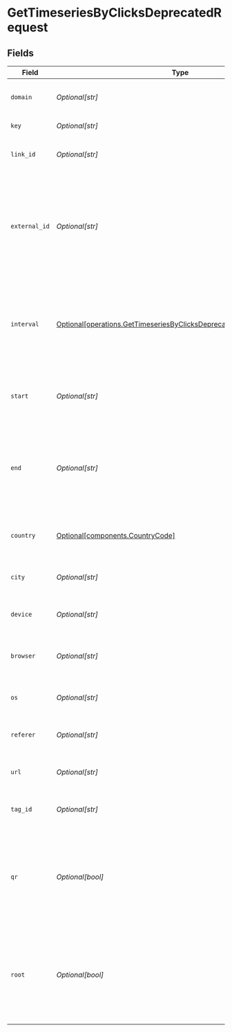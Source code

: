 # GetTimeseriesByClicksDeprecatedRequest


## Fields

| Field                                                                                                                                                  | Type                                                                                                                                                   | Required                                                                                                                                               | Description                                                                                                                                            |
| ------------------------------------------------------------------------------------------------------------------------------------------------------ | ------------------------------------------------------------------------------------------------------------------------------------------------------ | ------------------------------------------------------------------------------------------------------------------------------------------------------ | ------------------------------------------------------------------------------------------------------------------------------------------------------ |
| `domain`                                                                                                                                               | *Optional[str]*                                                                                                                                        | :heavy_minus_sign:                                                                                                                                     | The domain to filter analytics for.                                                                                                                    |
| `key`                                                                                                                                                  | *Optional[str]*                                                                                                                                        | :heavy_minus_sign:                                                                                                                                     | The short link slug.                                                                                                                                   |
| `link_id`                                                                                                                                              | *Optional[str]*                                                                                                                                        | :heavy_minus_sign:                                                                                                                                     | The unique ID of the short link on Dub.                                                                                                                |
| `external_id`                                                                                                                                          | *Optional[str]*                                                                                                                                        | :heavy_minus_sign:                                                                                                                                     | This is the ID of the link in the your database. Must be prefixed with 'ext_' when passed as a query parameter.                                        |
| `interval`                                                                                                                                             | [Optional[operations.GetTimeseriesByClicksDeprecatedQueryParamInterval]](../../models/operations/gettimeseriesbyclicksdeprecatedqueryparaminterval.md) | :heavy_minus_sign:                                                                                                                                     | The interval to retrieve analytics for. Takes precedence over start and end. If undefined, defaults to 24h.                                            |
| `start`                                                                                                                                                | *Optional[str]*                                                                                                                                        | :heavy_minus_sign:                                                                                                                                     | The start date and time when to retrieve analytics from.                                                                                               |
| `end`                                                                                                                                                  | *Optional[str]*                                                                                                                                        | :heavy_minus_sign:                                                                                                                                     | The end date and time when to retrieve analytics from. If not provided, defaults to the current date.                                                  |
| `country`                                                                                                                                              | [Optional[components.CountryCode]](../../models/components/countrycode.md)                                                                             | :heavy_minus_sign:                                                                                                                                     | The country to retrieve analytics for.                                                                                                                 |
| `city`                                                                                                                                                 | *Optional[str]*                                                                                                                                        | :heavy_minus_sign:                                                                                                                                     | The city to retrieve analytics for.                                                                                                                    |
| `device`                                                                                                                                               | *Optional[str]*                                                                                                                                        | :heavy_minus_sign:                                                                                                                                     | The device to retrieve analytics for.                                                                                                                  |
| `browser`                                                                                                                                              | *Optional[str]*                                                                                                                                        | :heavy_minus_sign:                                                                                                                                     | The browser to retrieve analytics for.                                                                                                                 |
| `os`                                                                                                                                                   | *Optional[str]*                                                                                                                                        | :heavy_minus_sign:                                                                                                                                     | The OS to retrieve analytics for.                                                                                                                      |
| `referer`                                                                                                                                              | *Optional[str]*                                                                                                                                        | :heavy_minus_sign:                                                                                                                                     | The referer to retrieve analytics for.                                                                                                                 |
| `url`                                                                                                                                                  | *Optional[str]*                                                                                                                                        | :heavy_minus_sign:                                                                                                                                     | The URL to retrieve analytics for.                                                                                                                     |
| `tag_id`                                                                                                                                               | *Optional[str]*                                                                                                                                        | :heavy_minus_sign:                                                                                                                                     | The tag ID to retrieve analytics for.                                                                                                                  |
| `qr`                                                                                                                                                   | *Optional[bool]*                                                                                                                                       | :heavy_minus_sign:                                                                                                                                     | Filter for QR code scans. If true, filter for QR codes only. If false, filter for links only. If undefined, return both.                               |
| `root`                                                                                                                                                 | *Optional[bool]*                                                                                                                                       | :heavy_minus_sign:                                                                                                                                     | Filter for root domains. If true, filter for domains only. If false, filter for links only. If undefined, return both.                                 |